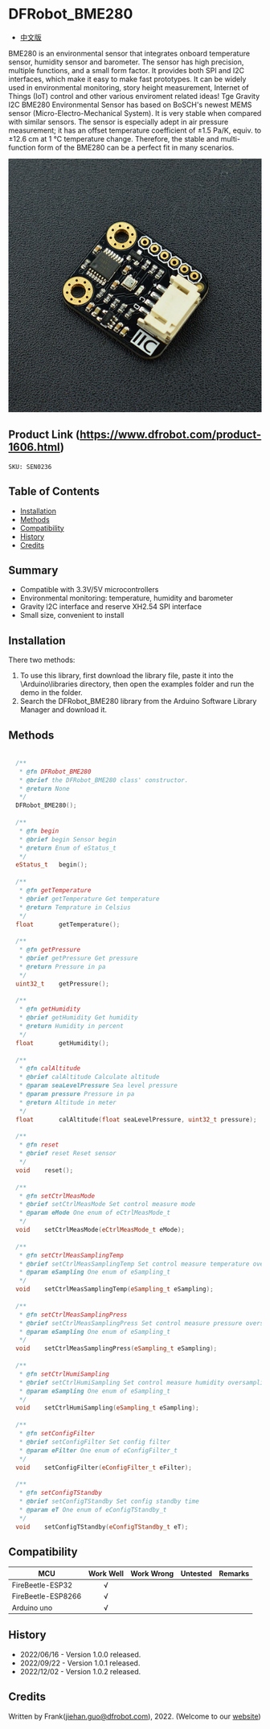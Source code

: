 # DFRobot_BME280
* [中文版](./README_CN.md)

BME280 is an environmental sensor that integrates onboard temperature sensor, humidity sensor and barometer. The sensor has high precision, multiple functions, and a small form factor. It provides both SPI and I2C interfaces, which make it easy to make fast prototypes. It can be widely used in environmental monitoring, story height measurement, Internet of Things (IoT) control and other various enviroment related ideas! Tge Gravity I2C BME280 Environmental Sensor has based on BoSCH's newest MEMS sensor (Micro-Electro-Mechanical System). It is very stable when compared with similar sensors. The sensor is especially adept in air pressure measurement; it has an offset temperature coefficient of ±1.5 Pa/K, equiv. to ±12.6 cm at 1 °C temperature change. Therefore, the stable and multi-function form of the BME280 can be a perfect fit in many scenarios.

![Product Photo Show](./resources/images/BME280.png)


## Product Link (https://www.dfrobot.com/product-1606.html)
    SKU: SEN0236


## Table of Contents

* [Installation](#installation)
* [Methods](#methods)
* [Compatibility](#compatibility)
* [History](#history)
* [Credits](#credits)


## Summary

- Compatible with 3.3V/5V microcontrollers
- Environmental monitoring: temperature, humidity and barometer
- Gravity I2C interface and reserve XH2.54 SPI interface
- Small size, convenient to install


## Installation

There two methods:

1. To use this library, first download the library file, paste it into the \Arduino\libraries directory, then open the examples folder and run the demo in the folder.
2. Search the DFRobot_BME280 library from the Arduino Software Library Manager and download it.


## Methods

```C++

  /**
   * @fn DFRobot_BME280
   * @brief the DFRobot_BME280 class' constructor.
   * @return None
   */
  DFRobot_BME280();

  /**
   * @fn begin
   * @brief begin Sensor begin
   * @return Enum of eStatus_t
   */
  eStatus_t   begin();

  /**
   * @fn getTemperature
   * @brief getTemperature Get temperature
   * @return Temprature in Celsius
   */
  float       getTemperature();

  /**
   * @fn getPressure
   * @brief getPressure Get pressure
   * @return Pressure in pa
   */
  uint32_t    getPressure();

  /**
   * @fn getHumidity
   * @brief getHumidity Get humidity
   * @return Humidity in percent
   */
  float       getHumidity();

  /**
   * @fn calAltitude
   * @brief calAltitude Calculate altitude
   * @param seaLevelPressure Sea level pressure
   * @param pressure Pressure in pa
   * @return Altitude in meter
   */
  float       calAltitude(float seaLevelPressure, uint32_t pressure);

  /**
   * @fn reset
   * @brief reset Reset sensor
   */
  void    reset();

  /**
   * @fn setCtrlMeasMode
   * @brief setCtrlMeasMode Set control measure mode
   * @param eMode One enum of eCtrlMeasMode_t
   */
  void    setCtrlMeasMode(eCtrlMeasMode_t eMode);

  /**
   * @fn setCtrlMeasSamplingTemp
   * @brief setCtrlMeasSamplingTemp Set control measure temperature oversampling
   * @param eSampling One enum of eSampling_t
   */
  void    setCtrlMeasSamplingTemp(eSampling_t eSampling);

  /**
   * @fn setCtrlMeasSamplingPress
   * @brief setCtrlMeasSamplingPress Set control measure pressure oversampling
   * @param eSampling One enum of eSampling_t
   */
  void    setCtrlMeasSamplingPress(eSampling_t eSampling);

  /**
   * @fn setCtrlHumiSampling
   * @brief setCtrlHumiSampling Set control measure humidity oversampling
   * @param eSampling One enum of eSampling_t
   */
  void    setCtrlHumiSampling(eSampling_t eSampling);

  /**
   * @fn setConfigFilter
   * @brief setConfigFilter Set config filter
   * @param eFilter One enum of eConfigFilter_t
   */
  void    setConfigFilter(eConfigFilter_t eFilter);

  /**
   * @fn setConfigTStandby
   * @brief setConfigTStandby Set config standby time
   * @param eT One enum of eConfigTStandby_t
   */
  void    setConfigTStandby(eConfigTStandby_t eT);

```


## Compatibility

MCU                | Work Well | Work Wrong | Untested  | Remarks
------------------ | :----------: | :----------: | :---------: | -----
FireBeetle-ESP32  |      √       |             |            | 
FireBeetle-ESP8266  |      √       |             |            | 
Arduino uno |       √      |             |            | 


## History

- 2022/06/16 - Version 1.0.0 released.
- 2022/09/22 - Version 1.0.1 released.
- 2022/12/02 - Version 1.0.2 released.


## Credits

Written by Frank(jiehan.guo@dfrobot.com), 2022. (Welcome to our [website](https://www.dfrobot.com/))


